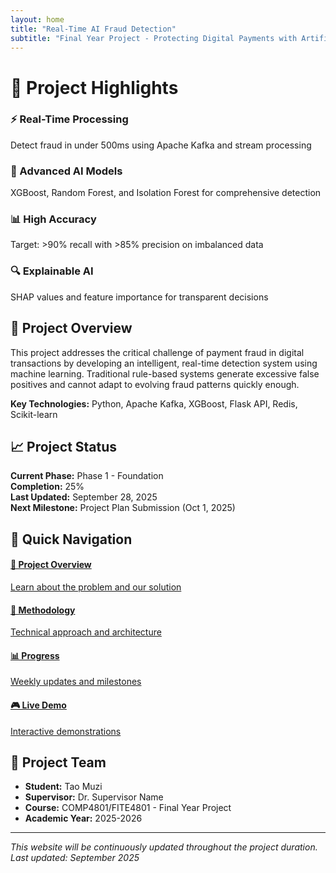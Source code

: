```yaml
---
layout: home
title: "Real-Time AI Fraud Detection"
subtitle: "Final Year Project - Protecting Digital Payments with Artificial Intelligence"
---
```


# 🚀 Project Highlights

<div class="highlights-grid">
  <div class="highlight-card">
    <h3>⚡ Real-Time Processing</h3>
    <p>Detect fraud in under 500ms using Apache Kafka and stream processing</p>
  </div>
  
  <div class="highlight-card">
    <h3>🤖 Advanced AI Models</h3>
    <p>XGBoost, Random Forest, and Isolation Forest for comprehensive detection</p>
  </div>
  
  <div class="highlight-card">
    <h3>📊 High Accuracy</h3>
    <p>Target: >90% recall with >85% precision on imbalanced data</p>
  </div>
  
  <div class="highlight-card">
    <h3>🔍 Explainable AI</h3>
    <p>SHAP values and feature importance for transparent decisions</p>
  </div>
</div>

## 🎯 Project Overview

This project addresses the critical challenge of payment fraud in digital transactions by developing an intelligent, real-time detection system using machine learning. Traditional rule-based systems generate excessive false positives and cannot adapt to evolving fraud patterns quickly enough.

**Key Technologies:** Python, Apache Kafka, XGBoost, Flask API, Redis, Scikit-learn

## 📈 Project Status

<div class="status-board">
  <div class="status-item">
    <strong>Current Phase:</strong> Phase 1 - Foundation
  </div>
  <div class="status-item">
    <strong>Completion:</strong> <span class="progress-bar"><span class="progress-fill" style="width: 25%"></span></span> 25%
  </div>
  <div class="status-item">
    <strong>Last Updated:</strong> September 28, 2025
  </div>
  <div class="status-item">
    <strong>Next Milestone:</strong> Project Plan Submission (Oct 1, 2025)
  </div>
</div>

## 🔗 Quick Navigation

<div class="quick-links">
  <a href="/real-time-fraud-detection-fyp/project-overview" class="link-card">
    <h4>📖 Project Overview</h4>
    <p>Learn about the problem and our solution</p>
  </a>
  
  <a href="/real-time-fraud-detection-fyp/methodology" class="link-card">
    <h4>🔧 Methodology</h4>
    <p>Technical approach and architecture</p>
  </a>
  
  <a href="/real-time-fraud-detection-fyp/progress" class="link-card">
    <h4>📊 Progress</h4>
    <p>Weekly updates and milestones</p>
  </a>
  
  <a href="/real-time-fraud-detection-fyp/demo" class="link-card">
    <h4>🎮 Live Demo</h4>
    <p>Interactive demonstrations</p>
  </a>
</div>

## 👥 Project Team

- **Student:** Tao Muzi
- **Supervisor:** Dr. Supervisor Name
- **Course:** COMP4801/FITE4801 - Final Year Project
- **Academic Year:** 2025-2026

---

*This website will be continuously updated throughout the project duration. Last updated: September 2025*
